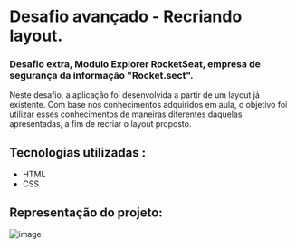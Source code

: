 # Desafio avançado - Recriando layout.

### Desafio extra, Modulo Explorer RocketSeat, empresa de segurança da informação "Rocket.sect".

Neste desafio, a aplicação foi desenvolvida a partir de um layout já existente. Com base nos conhecimentos adquiridos em aula, o objetivo foi utilizar esses conhecimentos de maneiras diferentes daquelas apresentadas, a fim de recriar o layout proposto.

## Tecnologias utilizadas :
- HTML
- CSS

## Representação do projeto:

![image](https://github.com/LucasCarsilva/ProjetoExtra02-Rocket.sect/assets/57200163/193203ed-f3a7-48be-9aab-8985145a3da5)
